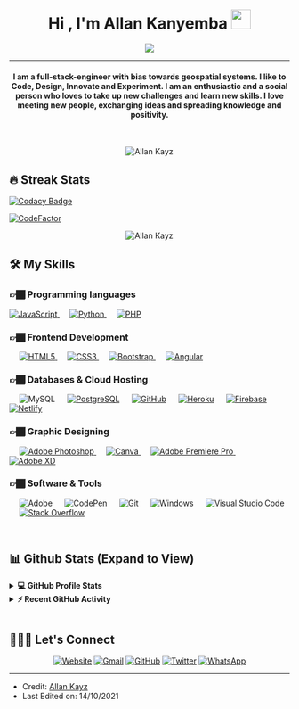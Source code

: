 
<h1 align="center">Hi , I'm Allan Kanyemba <img src="https://media.giphy.com/media/hvRJCLFzcasrR4ia7z/giphy.gif" width="35"></h1>
<p align="center">
  <a href="https://github.com/DenverCoder1/readme-typing-svg"><img src="https://readme-typing-svg.herokuapp.com?lines=Full+Stack+Web+Developer;GIS%20|%20DS%20|%20AI%20|%20ML%20Enthusiast;Graphic%20Designer;Always%20learning%20new%20things&center=true&width=500&height=50"></a>
</p>
<hr/>
<h4 align="center">I am a full-stack-engineer with bias towards geospatial systems. I like to Code, Design, Innovate and Experiment. I am an enthusiastic and a social person who loves to take up new challenges and learn new skills. I love meeting new people, exchanging ideas and spreading knowledge and positivity.</h4>
<br>
<p align="center"> <img src="https://komarev.com/ghpvc/?username=AllanKayz&label=Profile%20views&color=0e75b6&style=plastic" alt="Allan Kayz" /> </p>

## 🔥 Streak Stats

[![Codacy Badge](https://api.codacy.com/project/badge/Grade/523a1d3d1c90472f92f7e554bb429021)](https://app.codacy.com/gh/AllanKayz/allankayz?utm_source=github.com&utm_medium=referral&utm_content=AllanKayz/allankayz&utm_campaign=Badge_Grade_Settings)

[![CodeFactor](https://www.codefactor.io/repository/github/allankayz/allankayz/badge)](https://www.codefactor.io/repository/github/allankayz/allankayz)

<p align="center"><img src="https://github-readme-streak-stats.herokuapp.com/?user=AllanKayz&theme=algolia" alt="Allan Kayz"  /></p>


## 🛠️ My Skills

### 👉🏾 Programming languages

<p align="left"> 
  <a href="https://developer.mozilla.org/en-US/docs/Web/JavaScript" target="_blank"> 
     <img alt="JavaScript" src="https://img.shields.io/badge/javascript-%23323330.svg?style=for-the-badge&logo=javascript&logoColor=%23F7DF1E"/>
   </a>
  &emsp;
   <a href="https://www.python.org" target="_blank">
    <img alt="Python" src="https://img.shields.io/badge/python-3670A0?style=for-the-badge&logo=python&logoColor=ffdd54"/>
  </a>
  &emsp;
  <a href="https://www.php.net/">
    <img alt="PHP" src="https://img.shields.io/badge/php-%23777BB4.svg?style=for-the-badge&logo=php&logoColor=white"/>
  </a>
</p>

### 👉🏾 Frontend Development
<p align="left"> 
  &emsp; 
  <a href="https://www.w3schools.com/html/" target="_blank"> 
   <img alt="HTML5" src="https://img.shields.io/badge/html5-%23E34F26.svg?style=for-the-badge&logo=html5&logoColor=white"/>
  </a>   
  &emsp;
  <a href="https://www.w3schools.com/css/" target="_blank">
    <img alt="CSS3" src="https://img.shields.io/badge/css3-%231572B6.svg?style=for-the-badge&logo=css3&logoColor=white"/>
  </a> 
   &emsp;
  <a href="https://getbootstrap.com" target="_blank">
   <img alt="Bootstrap" src="https://img.shields.io/badge/bootstrap-%23563D7C.svg?style=for-the-badge&logo=bootstrap&logoColor=white"/>
  </a>
  &emsp;
  <a href="https://angular.io" target="_blank">
    <img alt="Angular" src="https://img.shields.io/badge/angular-%23DD0031.svg?style=for-the-badge&logo=angular&logoColor=white"/>
  </a>
</p>

### 👉🏾 Databases & Cloud Hosting
<p align="left">
  &emsp;
    <a href:"https://www.mysql.com"><img alt="MySQL" src="https://img.shields.io/badge/mysql-%2300f.svg?style=for-the-badge&logo=mysql&logoColor=white"/></a>
  &emsp;
    <a href="https://www.postgresql.org"><img alt="PostgreSQL" src ="https://img.shields.io/badge/postgres-%23316192.svg?style=for-the-badge&logo=postgresql&logoColor=white"/></a>
  &emsp;
    <a href="https://www.github.com"><img alt="GitHub" src="https://img.shields.io/badge/github-%23121011.svg?style=for-the-badge&logo=github&logoColor=white"/></a>
  &emsp;
    <a href="https://www.heroku.com/"><img alt="Heroku" src="https://img.shields.io/badge/heroku-%23430098.svg?style=for-the-badge&logo=heroku&logoColor=white"/></a>  
  &emsp;
    <a href="https://firebase.google.com/"><img alt="Firebase" src ="https://img.shields.io/badge/firebase-%23039BE5.svg?style=for-the-badge&logo=firebase"/></a>
  &emsp;
    <a href="https://www.netlify.com"><img alt="Netlify" src="https://img.shields.io/badge/netlify-%23000000.svg?style=for-the-badge&logo=netlify&logoColor=#00C7B7"/></a>
 </p>
  
### 👉🏾 Graphic Designing
<p align="left">
  &emsp;
  <a href="https://www.adobe.com/products/photoshop.html" target="_blank">
   <img alt="Adobe Photoshop" src="https://img.shields.io/badge/adobephotoshop-%2331A8FF.svg?style=for-the-badge&logo=adobephotoshop&logoColor=white"/>
  </a>
  &emsp;
  <a href="https://www.canva.com">
    <img alt="Canva" src="https://img.shields.io/badge/Canva-%2300C4CC.svg?style=for-the-badge&logo=Canva&logoColor=white"/>
  </a>	
  &emsp;
  <a href="https://www.adobe.com/products/premiere.html" target="_blank"> 
   <img alt="Adobe Premiere Pro" src="https://img.shields.io/badge/Adobe%20Premiere%20Pro-9999FF.svg?style=for-the-badge&logo=Adobe%20Premiere%20Pro&logoColor=white"/>
  </a>
  &emsp;
  <a href="https://www.adobe.com/products/xd.html" target="_blank">
    <img alt="Adobe XD" src="https://img.shields.io/badge/Adobe%20XD-470137?style=for-the-badge&logo=Adobe%20XD&logoColor=#FF61F6"/>
  </a>
 </p>

 ### 👉🏾 Software & Tools
 
<p>
  &emsp;
    <a href="#"><img alt="Adobe" src="https://img.shields.io/badge/adobe-%23FF0000.svg?style=for-the-badge&logo=adobe&logoColor=white"/></a>
  &emsp;
    <a href="#"><img alt="CodePen" src="https://img.shields.io/badge/Codepen-000000?style=for-the-badge&logo=codepen&logoColor=white"/></a>
  &emsp;
    <a href="#"><img alt="Git" src="https://img.shields.io/badge/git-%23F05033.svg?style=for-the-badge&logo=git&logoColor=white"/></a>
  &emsp;
    <a href="#"><img alt="Windows" src="https://img.shields.io/badge/Windows-0078D6?style=for-the-badge&logo=windows&logoColor=white"/></a>
  &emsp;
    <a href="#"><img alt="Visual Studio Code" src="https://img.shields.io/badge/Visual%20Studio%20Code-0078d7.svg?style=for-the-badge&logo=visual-studio-code&logoColor=white"/></a>
  &emsp;
    <a href="#"><img alt="Stack Overflow" src="https://img.shields.io/badge/-Stackoverflow-FE7A16?style=for-the-badge&logo=stack-overflow&logoColor=white"/></a>
  &emsp;
</p>

<br/>

## 📊 Github Stats (Expand to View) 


<details> 
  <summary><b>💻 GitHub Profile Stats</b></summary>
  <br/>
  <p align="center">
    <a href="https://github.com/AllanKayz/github-readme-stats"><img alt="Allan Kayz Github Stats" src="https://github-readme-stats.vercel.app/api?username=AllanKayz&show_icons=true&count_private=true&theme=algolia" height="192px"/></a>
<br/>
  &nbsp;
	  <img src="https://github-readme-stats.vercel.app/api/top-langs?username=AllanKayz&show_icons=true&locale=en&layout=compact&theme=algolia" alt="AllanKayz" height="192px"/>
  <br/>
  <b>Note:</b> Top languages is only a metric of the languages my public code consists of and doesn't reflect experience or skill level.
  </p>
</details>


<details>
  <summary><b>⚡ Recent GitHub Activity</b></summary>
  <br/>
   <a href="https://github.com/AllanKayz"><img alt="Allan Kayz's Activity Graph" src="https://activity-graph.herokuapp.com/graph?username=AllanKayz&custom_title=Allan%20Kayz's%20Contribution%20Graph&theme=react-dark" /></a>
  <br/>

</details>

<br/>

## 🙋🏿‍♂️ Let's Connect
<p align="center">
  <a href="https://allankayz.co.zw/"><img src="https://img.icons8.com/bubbles/50/000000/web.png" alt="Website"/></a>
  <a href="mailto:info@allankayz.co.zw"><img src="https://img.icons8.com/bubbles/50/000000/gmail.png" alt="Gmail"/></a>
  <a href="https://github.com/AllanKayz"><img src="https://img.icons8.com/bubbles/50/000000/github.png" alt="GitHub"/></a>
  <a href="https://twitter.com/KayzAllan"><img src="https://img.icons8.com/bubbles/50/000000/twitter.png" alt="Twitter"/></a>
  <a href="https://wa.me/263774833890?text=Hey%20Allan,%20Just%20Viewed%20Your%20Profile%20Thought%20We%20Should%20Talk%20More"><img src="https://img.icons8.com/bubbles/50/000000/whatsapp.png" alt="WhatsApp"/></a>	
</p>

<hr/>

* Credit: [Allan Kayz](https://github.com/AllanKayz)
* Last Edited on: 14/10/2021









